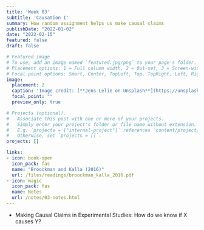 ```yaml
---
title: 'Week 03'
subtitle: 'Causation I'
summary: How random assignment helps us make causal claims
publishDate: "2022-01-02"
date: "2022-02-15"
featured: false
draft: false

# Featured image
# To use, add an image named `featured.jpg/png` to your page's folder.
# Placement options: 1 = Full column width, 2 = Out-set, 3 = Screen-width
# Focal point options: Smart, Center, TopLeft, Top, TopRight, Left, Right, BottomLeft, Bottom, BottomRight
image:
  placement: 2
  caption: 'Image credit: [**Jens Lelie on Unsplash**](https://unsplash.com/photos/a3Mv2jJTI0s)'
  focal_point: ""
  preview_only: true

# Projects (optional).
#   Associate this post with one or more of your projects.
#   Simply enter your project's folder or file name without extension.
#   E.g. `projects = ["internal-project"]` references `content/project/deep-learning/index.md`.
#   Otherwise, set `projects = []`.
projects: []

links:
- icon: book-open
  icon_pack: fas
  name: "Broockman and Kalla (2016)"
  url: /files/readings/broockman_kalla_2016.pdf
- icon: magic
  icon_pack: fas
  name: Notes
  url: /notes/03-notes.html
---
```


- Making Causal Claims in Experimental Studies: How do we know if X causes Y?
